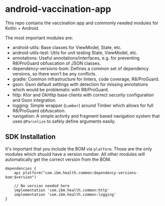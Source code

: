 # android-vaccination-app

This repo contains the vaccination app and commonly needed modules for Kotlin + Android.

The most important modules are:

* android-utils: Base classes for ViewModel, State, etc.
* android-utils-test: Utils for unit testing State, ViewModel, etc.
* annotations: Useful annotations/interfaces, e.g. for preventing R8/ProGuard obfuscation of JSON classes.
* dependency-versions-bom: Defines a common set of dependency versions, so there won't be any conflicts.
* gradle: Common infrastructure for linters, code coverage, R8/ProGuard.
* gson: Gson default settings with detection for missing annotations which would be problematic with R8/ProGuard.
* http: Ktor and OkHttp base clients with correct security configuration and Gson integration.
* logging: Simple wrapper (`Lumber`) around Timber which allows for full R8/ProGuard obfuscation.
* navigation: A simple activity and fragment based navigation system that uses `@Parcelize` to safely define arguments easily.

## SDK Installation

It's important that you include the BOM via `platform`. Those are the only modules which should have a version number. All other modules will automatically get the correct version from the BOM.

```
dependencies {
    api platform("com.ibm.health.common:dependency-versions-bom:$version")

    // No version needed here
    implementation 'com.ibm.health.common:http'
    implementation 'com.ibm.health.common:logging'
}
```
